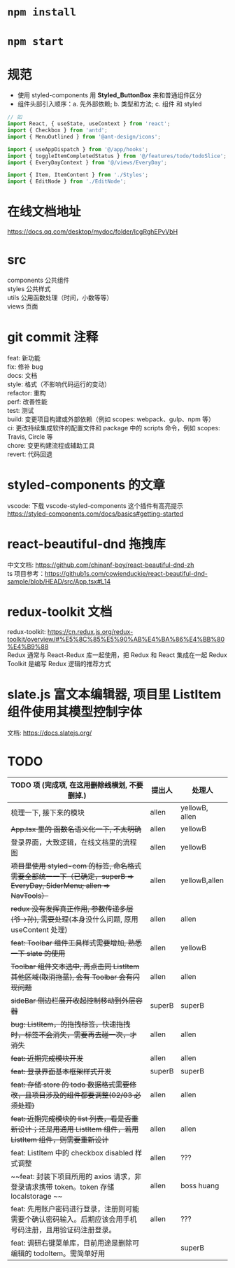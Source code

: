 # `npm install`

# `npm start`

# 规范

- 使用 styled-components 用 **Styled_ButtonBox** 来和普通组件区分
- 组件头部引入顺序：a. 先外部依赖; b. 类型和方法; c. 组件 和 styled

```js
// 如
import React, { useState, useContext } from 'react';
import { Checkbox } from 'antd';
import { MenuOutlined } from '@ant-design/icons';

import { useAppDispatch } from '@/app/hooks';
import { toggleItemCompletedStatus } from '@/features/todo/todoSlice';
import { EveryDayContext } from '@/views/EveryDay';

import { Item, ItemContent } from './Styles';
import { EditNode } from './EditNode';
```

# 在线文档地址

https://docs.qq.com/desktop/mydoc/folder/IcgRghEPvVbH

# src

components 公共组件\
styles 公共样式\
utils 公用函数处理（时间，小数等等）\
views 页面

# git commit 注释

feat: 新功能\
fix: 修补 bug\
docs: 文档\
style: 格式（不影响代码运行的变动）\
refactor: 重构 \
perf: 改善性能 \
test: 测试 \
build: 变更项目构建或外部依赖（例如 scopes: webpack、gulp、npm 等）\
ci: 更改持续集成软件的配置文件和 package 中的 scripts 命令，例如 scopes: Travis, Circle 等 \
chore: 变更构建流程或辅助工具 \
revert: 代码回退

# styled-components 的文章

vscode: 下载 vscode-styled-components 这个插件有高亮提示\
https://styled-components.com/docs/basics#getting-started

# react-beautiful-dnd 拖拽库

中文文档: https://github.com/chinanf-boy/react-beautiful-dnd-zh \
ts 项目参考：https://github1s.com/cowienduckie/react-beautiful-dnd-sample/blob/HEAD/src/App.tsx#L14

# redux-toolkit 文档

redux-toolkit: https://cn.redux.js.org/redux-toolkit/overview/#%E5%8C%85%E5%90%AB%E4%BA%86%E4%BB%80%E4%B9%88 \
Redux 通常与 React-Redux 库一起使用，把 Redux 和 React 集成在一起
Redux Toolkit 是编写 Redux 逻辑的推荐方式

# slate.js 富文本编辑器, 项目里 ListItem 组件使用其模型控制字体

文档: https://docs.slatejs.org/

# TODO

| TODO 项 (完成项, 在这用~~删除线~~横划, 不要删掉.)                                                                      | 提出人 | 处理人         |
| ---------------------------------------------------------------------------------------------------------------------- | ------ | -------------- |
| 梳理一下, 接下来的模块                                                                                                 | allen  | yellowB, allen |
| ~~App.tsx 里的 函数名语义化一下, 不太明确~~                                                                            | allen  | yellowB        |
| 登录界面，大致逻辑，在线文档里的流程图                                                                                 | allen  | yellowB        |
| ~~项目里使用 styled-com 的标签, 命名格式需要全部统一一下（已确定，superB => EveryDay, SiderMenu; allen => NavTools）~~ | allen  | yellowB,allen  |
| ~~redux 没有发挥真正作用, 参数传递多层(爷->孙), 需要处理~~(本身没什么问题, 原用 useContent 处理)                       | allen  | allen          |
| ~~feat: Toolbar 组件工具样式需要增加, 熟悉一下 slate 的使用~~                                                          | allen  | yellowB        |
| ~~Toolbar 组件文本选中, 再点击同 ListItem 其他区域(取消拖蓝), 会有 Toolbar 会有闪现问题~~                              | allen  | allen          |
| ~~sideBar 侧边栏展开收起控制移动到外层容器~~                                                                           | superB | superB         |
| ~~bug: ListItem，的拖拽标签，快速拖拽时，标签不会消失，需要再去碰一次，才消失~~                                        | allen  | allen          |
| ~~feat: 近期完成模块开发~~                                                                                             | allen  | allen          |
| ~~feat: 登录界面基本框架样式开发~~                                                                                     | superB | superB         |
| ~~feat: 存储 store 的 todo 数据格式需要修改，且项目涉及的组件都要调整(02/03 必须处理)~~                                | allen  | allen          |
| ~~feat: 近期完成模块的 list 列表，看是否重新设计；还是用通用 ListItem 组件，若用 ListItem 组件，则需要重新设计~~       | allen  | allen          |
| feat: ListItem 中的 checkbox disabled 样式调整                                                                         | allen  | ???            |
| ~~feat: 封装下项目所用的 axios 请求，非登录请求携带 token。token 存储 localstorage ~~                                  | allen  | boss huang     |
| feat: 先用账户密码进行登录，注册则可能需要个确认密码输入。后期应该会用手机号码注册，且用验证码注册登录。               | allen  | ???            |
| feat: 调研右键菜单库，目前用途是删除可编辑的 todoItem。需简单好用                                                      |        | superB         |
